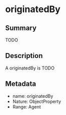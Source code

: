 # originatedBy

## Summary

TODO

## Description

A originatedBy is TODO

## Metadata

- name: originatedBy
- Nature: ObjectProperty
- Range: Agent

